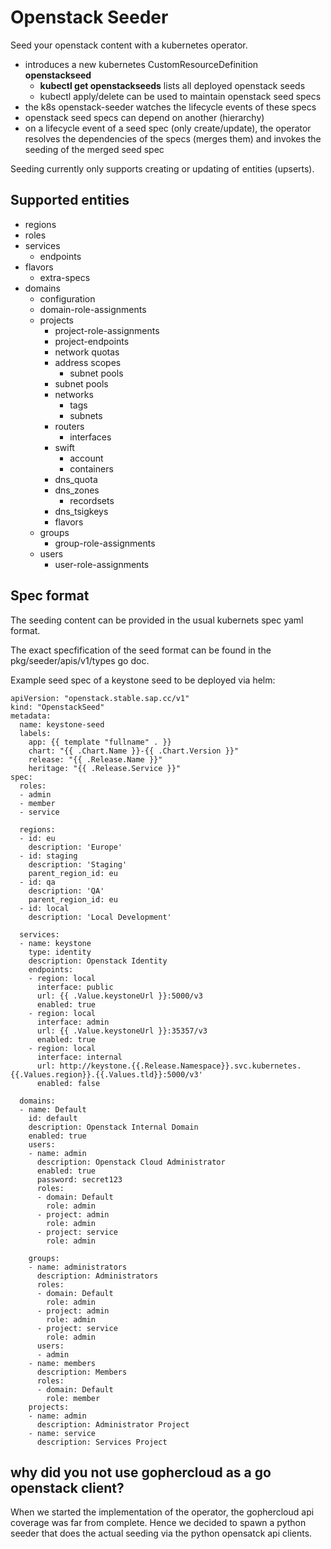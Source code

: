 # Openstack Seeder

Seed your openstack content with a kubernetes operator.

- introduces a new kubernetes CustomResourceDefinition **openstackseed**
    - **kubectl get openstackseeds** lists all deployed openstack seeds
    - kubectl apply/delete can be used to maintain openstack seed specs
- the k8s openstack-seeder watches the lifecycle events of these specs
- openstack seed specs can depend on another (hierarchy) 
- on a lifecycle event of a seed spec (only create/update), the operator resolves 
  the dependencies of the specs (merges them) and invokes the seeding of the 
  merged seed spec
  
Seeding currently only supports creating or updating of entities (upserts).  

## Supported entities

- regions
- roles
- services
    - endpoints
- flavors
    - extra-specs
- domains
    - configuration
    - domain-role-assignments
    - projects
        - project-role-assignments
        - project-endpoints
        - network quotas
        - address scopes
            - subnet pools
        - subnet pools
        - networks
            - tags
            - subnets
        - routers
            - interfaces
        - swift 
            - account
            - containers
        - dns_quota
        - dns_zones
            - recordsets
        - dns_tsigkeys
        - flavors
    - groups
        - group-role-assignments
    - users
        - user-role-assignments
       
    
## Spec format
    
The seeding content can be provided in the usual kubernets spec yaml format.

The exact specfification of the seed format can be found in the pkg/seeder/apis/v1/types go doc.    
    
Example seed spec of a keystone seed to be deployed via helm:
    
    apiVersion: "openstack.stable.sap.cc/v1"
    kind: "OpenstackSeed"
    metadata:
      name: keystone-seed
      labels:
        app: {{ template "fullname" . }}
        chart: "{{ .Chart.Name }}-{{ .Chart.Version }}"
        release: "{{ .Release.Name }}"
        heritage: "{{ .Release.Service }}"
    spec:
      roles:
      - admin
      - member
      - service
    
      regions:
      - id: eu
        description: 'Europe'
      - id: staging
        description: 'Staging'
        parent_region_id: eu
      - id: qa
        description: 'QA'
        parent_region_id: eu
      - id: local
        description: 'Local Development'
    
      services:
      - name: keystone
        type: identity
        description: Openstack Identity
        endpoints:
        - region: local
          interface: public
          url: {{ .Value.keystoneUrl }}:5000/v3
          enabled: true
        - region: local
          interface: admin
          url: {{ .Value.keystoneUrl }}:35357/v3
          enabled: true
        - region: local
          interface: internal
          url: http://keystone.{{.Release.Namespace}}.svc.kubernetes.{{.Values.region}}.{{.Values.tld}}:5000/v3'
          enabled: false
    
      domains:
      - name: Default
        id: default
        description: Openstack Internal Domain
        enabled: true
        users:
        - name: admin
          description: Openstack Cloud Administrator
          enabled: true
          password: secret123
          roles:
          - domain: Default
            role: admin
          - project: admin
            role: admin
          - project: service
            role: admin
    
        groups:
        - name: administrators
          description: Administrators
          roles:
          - domain: Default
            role: admin
          - project: admin
            role: admin
          - project: service
            role: admin
          users:
          - admin
        - name: members
          description: Members
          roles:
          - domain: Default
            role: member
        projects:
        - name: admin
          description: Administrator Project
        - name: service
          description: Services Project    
    
    
## why did you not use gophercloud as a go openstack client?

When we started the implementation of the operator, the gophercloud api coverage was far from complete.
Hence we decided to spawn a python seeder that does the actual seeding via the python opensatck api clients.
